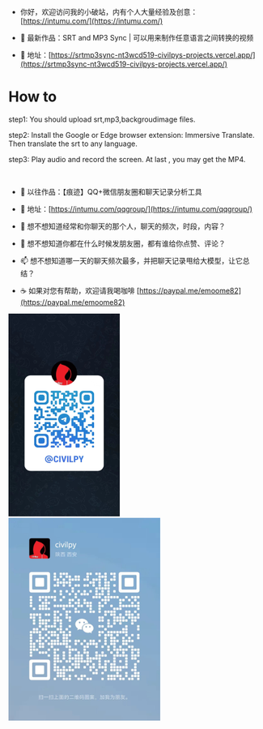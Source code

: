 
  
- 你好，欢迎访问我的小破站，内有个人大量经验及创意：[https://intumu.com/](https://intumu.com/)

- 👋 最新作品：SRT and MP3 Sync  | 可以用来制作任意语言之间转换的视频
- 👀 地址：[https://srtmp3sync-nt3wcd519-civilpys-projects.vercel.app/](https://srtmp3sync-nt3wcd519-civilpys-projects.vercel.app/)

# How to

step1: You should upload srt,mp3,backgroudimage files.

step2: Install the Google or Edge browser extension: Immersive Translate. Then translate the srt to any language.

step3: Play audio and record the screen. At last , you may get the MP4.

<br>
 
- 👋 以往作品：【痕迹】QQ+微信朋友圈和聊天记录分析工具
- 👀 地址：[https://intumu.com/qqgroup/](https://intumu.com/qqgroup/) 

- 🌱 想不想知道经常和你聊天的那个人，聊天的频次，时段，内容？
- 💞️ 想不想知道你都在什么时候发朋友圈，都有谁给你点赞、评论？
- 📫 想不想知道哪一天的聊天频次最多，并把聊天记录甩给大模型，让它总结？
- ☕️ 如果对您有帮助，欢迎请我喝咖啡 [https://paypal.me/emoome82](https://paypal.me/emoome82)

<div style="text-align: left; display: inline-block;">
  <img src="https://github.com/yeayee/yeayee/blob/main/%E5%BE%AE%E4%BF%A1%E5%9B%BE%E7%89%87_20240731085559.jpg" alt="Telegram" width="220" height="400" />

  
  <img src="https://github.com/yeayee/yeayee/blob/main/%E5%BE%AE%E4%BF%A1%E5%9B%BE%E7%89%87_20240731085721.jpg" alt="微信" width="300" height="400" />
</div>



